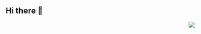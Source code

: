 ## Hi there 👋<a href="#">
<img align="right" src="https://github-readme-stats-neon-psi-82.vercel.app/api?username=yeqiu6080&show_icons=true&hide_border=true&icon_color=586069&title_color=a0a9af">
</a>  
<!--
**yeqiu6080/yeqiu6080** is a ✨ _special_ ✨ repository because its `README.md` (this file) appears on your GitHub profile.

Here are some ideas to get you started:

- 🔭 I’m currently working on ...
- 🌱 I’m currently learning ...
- 👯 I’m looking to collaborate on ...
- 🤔 I’m looking for help with ...
- 💬 Ask me about ...
- 📫 How to reach me: ...
- 😄 Pronouns: ...
- ⚡ Fun fact: ...
-->
<a target="_blank" href="http://mail.qq.com/cgi-bin/qm_share?t=qm_mailme&email=gvvn8_v3tLK6ssLk7frv4_vurOHt7w" style="text-decoration:none;"><img src="http://rescdn.qqmail.com/zh_CN/htmledition/images/function/qm_open/ico_mailme_22.png"/></a>
